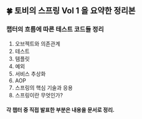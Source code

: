 ## 🍀 토비의 스프링 Vol 1 을 요약한 정리본

### 챕터의 흐름에 따른 테스트 코드들 정리

1. 오브젝트와 의존관계
2. 테스트
3. 템플릿
4. 예외
5. 서비스 추상화
6. AOP
7. 스프링의 핵심 기술과 응용
8. 스프링이란 무엇인가?

#### 각 챕터 중 직접 발표한 부분은 내용을 문서로 정리.
